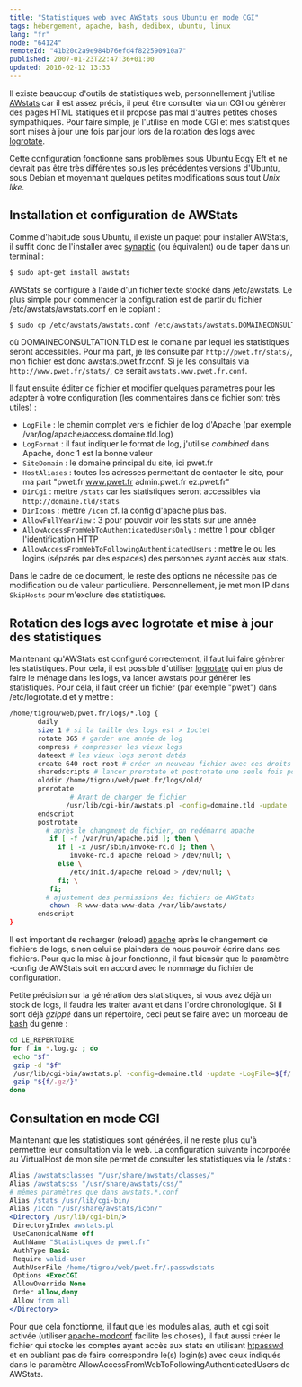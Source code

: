 ```yaml
---
title: "Statistiques web avec AWStats sous Ubuntu en mode CGI"
tags: hébergement, apache, bash, dedibox, ubuntu, linux
lang: "fr"
node: "64124"
remoteId: "41b20c2a9e984b76efd4f822590910a7"
published: 2007-01-23T22:47:36+01:00
updated: 2016-02-12 13:33
---
```


Il
existe beaucoup d'outils de statistiques web, personnellement j'utilise
[AWstats](http://awstats.sourceforge.net/) car il est assez précis, il peut être
consulter via un CGI ou génèrer des pages HTML statiques et il propose pas mal
d'autres petites choses sympathiques. Pour faire simple, je l'utilise en mode
CGI et mes statistiques sont mises à jour une fois par jour lors de la rotation
des logs avec
[logrotate](http://pwet.fr/man/linux/administration_systeme/logrotate).


Cette configuration fonctionne sans problèmes sous Ubuntu Edgy Eft et ne devrait
pas être très différentes sous les précédentes versions d'Ubuntu, sous Debian et
moyennant quelques petites modifications sous tout *Unix like*.


## Installation et configuration de AWStats


Comme d'habitude sous Ubuntu, il existe un paquet pour installer AWStats, il
suffit donc de l'installer avec
[synaptic](http://pwet.fr/man/linux/administration_systeme/synaptic) (ou
équivalent) ou de taper dans un terminal :

 ``` bash
$ sudo apt-get install awstats
```

AWStats se configure à l'aide d'un fichier texte stocké dans /etc/awstats. Le plus simple pour commencer la configuration est de partir du fichier /etc/awstats/awstats.conf en le copiant :

 ``` bash
$ sudo cp /etc/awstats/awstats.conf /etc/awstats/awstats.DOMAINECONSULTATION.TLD.conf
```


où DOMAINECONSULTATION.TLD est le domaine par lequel les statistiques seront accessibles. Pour ma part, je les consulte par `http://pwet.fr/stats/`, mon fichier est donc awstats.pwet.fr.conf. Si je les consultais via `http://www.pwet.fr/stats/`, ce serait `awstats.www.pwet.fr.conf`.


Il faut ensuite éditer ce fichier et modifier quelques paramètres pour les adapter à votre configuration (les commentaires dans ce fichier sont très utiles) :

 * `LogFile` : le chemin complet vers le fichier de log d'Apache (par exemple /var/log/apache/access.domaine.tld.log)
 * `LogFormat` : il faut indiquer le format de log, j'utilise *combined* dans Apache, donc 1 est la bonne valeur
 * `SiteDomain` : le domaine principal du site, ici pwet.fr
 * `HostAliases` : toutes les adresses permettant de contacter le site, pour ma part &quot;pwet.fr www.pwet.fr admin.pwet.fr ez.pwet.fr&quot;
 * `DirCgi` : mettre `/stats` car les statistiques seront accessibles via `http://domaine.tld/stats`
 * `DirIcons` : mettre `/icon` cf. la config d'apache plus bas.
 * `AllowFullYearView` : 3 pour pouvoir voir les stats sur une année
 * `AllowAccessFromWebToAuthenticatedUsersOnly` : mettre 1 pour obliger l'identification HTTP
 * `AllowAccessFromWebToFollowingAuthenticatedUsers` : mettre le ou les logins (séparés par des espaces) des personnes ayant accès aux stats.

Dans le cadre de ce document, le reste des options ne nécessite pas de
modification ou de valeur particulière. Personnellement, je met mon IP dans
`SkipHosts` pour m'exclure des statistiques.


## Rotation des logs avec logrotate et mise à jour des statistiques


Maintenant qu'AWStats est configuré correctement, il faut lui faire génèrer les
statistiques. Pour cela, il est possible d'utiliser
[logrotate](http://pwet.fr/man/linux/administration_systeme/logrotate) qui en
plus de faire le ménage dans les logs, va lancer awstats pour génèrer les
statistiques. Pour cela, il faut créer un fichier (par exemple &quot;pwet&quot;)
dans /etc/logrotate.d et y mettre&nbsp;:

 ``` bash
/home/tigrou/web/pwet.fr/logs/*.log {
        daily
        size 1 # si la taille des logs est > 1octet
        rotate 365 # garder une année de log
        compress # compresser les vieux logs
        dateext # les vieux logs seront datés
        create 640 root root # créer un nouveau fichier avec ces droits
        sharedscripts # lancer prerotate et postrotate une seule fois pour tous les logs
        olddir /home/tigrou/web/pwet.fr/logs/old/
        prerotate
                # Avant de changer de fichier
               /usr/lib/cgi-bin/awstats.pl -config=domaine.tld -update
        endscript
        postrotate
          # après le changment de fichier, on redémarre apache
           if [ -f /var/run/apache.pid ]; then \
             if [ -x /usr/sbin/invoke-rc.d ]; then \
                invoke-rc.d apache reload > /dev/null; \
             else \
                /etc/init.d/apache reload > /dev/null; \
             fi; \
           fi;
          # ajustement des permissions des fichiers de AWStats
           chown -R www-data:www-data /var/lib/awstats/
        endscript
}
```


Il est important de recharger (reload)
[apache](http://pwet.fr/man/linux/administration_systeme/apache) après le
changement de fichiers de logs, sinon celui se plaindera de nous pouvoir écrire
dans ses fichiers. Pour que la mise à jour fonctionne, il faut biensûr que le
paramètre -config de AWStats soit en accord avec le nommage du fichier de
configuration.


Petite précision sur la génération des statistiques, si vous avez déjà un stock
de logs, il faudra les traiter avant et dans l'ordre chronologique. Si il sont
déjà *gzippé* dans un répertoire, ceci peut se faire avec un morceau de
[bash](http://pwet.fr/man/linux/commandes/bash) du genre&nbsp;:

 ``` bash
cd LE_REPERTOIRE
for f in *.log.gz ; do
  echo "$f"
  gzip -d "$f"
  /usr/lib/cgi-bin/awstats.pl -config=domaine.tld -update -LogFile=${f/.gz/}
  gzip "${f/.gz/}"
done
```


## Consultation en mode CGI


Maintenant que les statistiques sont générées, il ne reste plus qu'à permettre
leur consultation via le web. La configuration suivante incorporée au
VirtualHost de mon site permet de consulter les statistiques via le /stats&nbsp;:

 ``` apache
Alias /awstatsclasses "/usr/share/awstats/classes/"
Alias /awstatscss "/usr/share/awstats/css/"
# mêmes paramètres que dans awstats.*.conf
Alias /stats /usr/lib/cgi-bin/
 Alias /icon "/usr/share/awstats/icon/"
<Directory /usr/lib/cgi-bin/>
  DirectoryIndex awstats.pl
  UseCanonicalName off
  AuthName "Statistiques de pwet.fr"
  AuthType Basic
  Require valid-user
  AuthUserFile /home/tigrou/web/pwet.fr/.passwdstats
  Options +ExecCGI
  AllowOverride None
  Order allow,deny
  Allow from all
</Directory>
```


Pour que cela fonctionne, il faut que les modules alias, auth et cgi soit
activée (utiliser
[apache-modconf](http://pwet.fr/man/linux/administration_systeme/apache_modconf)
facilite les choses), il faut aussi créer le fichier qui stocke les comptes
ayant accès aux stats en utilisant
[htpasswd](http://pwet.fr/man/linux/commandes/htpasswd) et en oubliant pas de
faire correspondre le(s) login(s) avec ceux indiqués dans le paramètre
AllowAccessFromWebToFollowingAuthenticatedUsers de AWStats.
